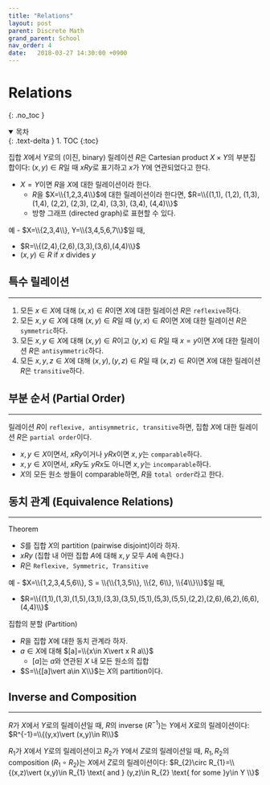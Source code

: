 ```yaml
---
title: "Relations"
layout: post
parent: Discrete Math
grand_parent: School
nav_order: 4
date:   2018-03-27 14:30:00 +0900
---
```

# Relations
{: .no_toc }

<details open markdown="block">
  <summary>
    목차
  </summary>
  {: .text-delta }
1. TOC
{:toc}
</details>

집합 $X$에서 $Y$로의 (이진, binary) 릴레이션 $R$은 Cartesian product $X\times Y$의 부분집합이다: $(x, y)\in R$일 때 $x R y$로 표기하고 $x$가 $Y$에 연관되었다고 한다.
- $X=Y$이면 $R$을 $X$에 대한 릴레이션이라 한다.
    - $R$을 $X=\\{1,2,3,4\\}$에 대한 릴레이션이라 한다면, $R=\\{(1,1), (1,2), (1,3), (1,4), (2,2), (2,3), (2,4), (3,3), (3,4), (4,4)\\}$
    - 방향 그래프 (directed graph)로 표현할 수 있다.

예 - $X=\\{2,3,4\\}, Y=\\{3,4,5,6,7\\}$일 때, 
- $R=\\{(2,4),(2,6),(3,3),(3,6),(4,4)\\}$
- $(x,y) \in R$ if $x$ divides $y$

## 특수 릴레이션
---
1. 모든 $x\in X$에 대해 $(x,x)\in R$이면 $X$에 대한 릴레이션 $R$은 `reflexive`하다.
2. 모든 $x, y\in X$에 대해 $(x,y)\in R$일 때 $(y,x)\in R$이면 $X$에 대한 릴레이션 $R$은 `symmetric`하다.
3. 모든 $x, y\in X$에 대해 $(x,y)\in R$이고 $(y,x)\in R$일 때 $x=y$이면 $X$에 대한 릴레이션 $R$은 `antisymmetric`하다.
4. 모든 $x, y, z\in X$에 대해 $(x,y), (y,z)\in R$일 때 $(x,z)\in R$이면 $X$에 대한 릴레이션 $R$은 `transitive`하다.

## 부분 순서 (Partial Order)
---
릴레이션 $R$이 `reflexive, antisymmetric, transitive`하면, 집합 $X$에 대한 릴레이션 $R$은 `partial order`이다.

- $x, y\in X$이면서, $x R y$이거나 $y R x$이면 $x,y$는 `comparable`하다.
- $x, y\in X$이면서, $x R y$도 $y R x$도 아니면 $x,y$는 `incomparable`하다.
- $X$의 모든 원소 쌍들이 comparable하면, $R$을 `total order`라고 한다.

## 동치 관계 (Equivalence Relations)
---
Theorem
- $S$를 집합 $X$의 partition (pairwise disjoint)이라 하자.
- $x R y$ (집합 내 어떤 집합 $A$에 대해 $x, y$ 모두 $A$에 속한다.)
- $R$은 `Reflexive, Symmetric, Transitive`

예 - $X=\\{1,2,3,4,5,6\\}, S = \\{\\{1,3,5\\}, \\{2, 6\\}, \\{4\\}\\}$일 때,
- $R=\\{(1,1),(1,3),(1,5),(3,1),(3,3),(3,5),(5,1),(5,3),(5,5),(2,2),(2,6),(6,2),(6,6),(4,4)\\}$

집합의 분할 (Partition)
- $R$을 집합 $X$에 대한 동치 관계라 하자.
- $a \in X$에 대해 $[a]=\\{x\in X\vert x R a\\}$
    - $[a]$는 $a$와 연관된 $X$ 내 모든 원소의 집합
- $S=\\{[a]\vert a\in X\\}$는 $X$의 partition이다.


## Inverse and Composition
---
$R$가 $X$에서 $Y$로의 릴레이션일 때, $R$의 inverse ($R^{-1}$)는 $Y$에서 $X$로의 릴레이션이다: $R^{-1}=\\{(y,x)\vert (x,y)\in R\\}$

$R_{1}$가 $X$에서 $Y$로의 릴레이션이고 $R_{2}$가 $Y$에서 $Z$로의 릴레이션일 때, $R_{1}, R_{2}$의 composition ($R_{1}\circ R_{2}$)는 $X$에서 $Z$로의 릴레이션이다: $R_{2}\circ R_{1}=\\{(x,z)\vert (x,y)\in R_{1} \text{ and } (y,z)\in R_{2} \text{ for some }y\in Y \\}$